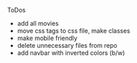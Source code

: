 ToDos
- add all movies
- move css tags to css file, make classes
- make mobile friendly
- delete unnecessary files from repo
- add navbar with inverted colors (b/w)